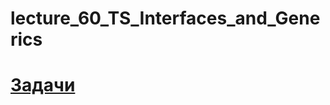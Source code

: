# lecture_60_TS_Interfaces_and_Generics  
#  [Задачи ](https://github.com/schoolteacherMP/lecture_60_TS_Interfaces_and_Generics/blob/main/tasks.md)  


